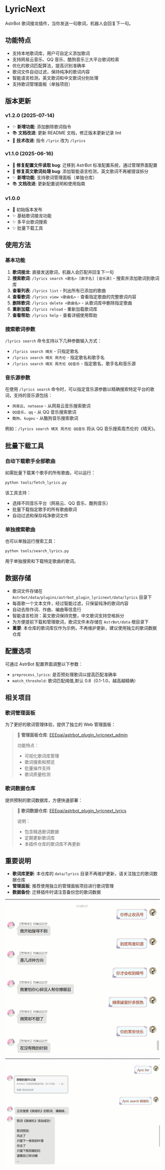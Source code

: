 # LyricNext

AstrBot 歌词接龙插件，当你发送一句歌词，机器人会回复下一句。

## 功能特点

- 支持本地歌词库，用户可自定义添加歌词
- 支持网易云音乐、QQ 音乐、酷狗音乐三大平台歌词检索
- 优化的歌词匹配算法，提高识别准确率
- 歌词文件自动过滤，保持纯净的歌词内容
- 智能语言检测，英文歌词和中文歌词分别处理
- 支持歌词管理面板（单独项目）

## 版本更新

### v1.2.0 (2025-07-14)

- ✨ **新增功能**: 添加删除歌词指令
- 📚 **文档改进**: 更新 README 文档，修正版本更新记录 lint
- 🔧 **技术改进**: 指令 `/lyric` 改为 `/lyrics`

### v1.1.0 (2025-06-16)

- 🐛 **修复配置文件读取 bug**: 迁移到 AstrBot 标准配置系统，通过管理界面配置
- 🐛 **修复英文歌词处理 bug**: 添加智能语言检测，英文歌词不再被错误拆分
- ✨ **新增功能**: 支持歌词管理面板（单独仓库）
- 📚 **文档改进**: 更新配置说明和使用指南

### v1.0.0

- 🎉 初始版本发布
- ✨ 基础歌词接龙功能
- ✨ 多平台歌词搜索
- ✨ 批量下载工具

## 使用方法

### 基本功能

1. **歌词接龙**: 直接发送歌词，机器人会匹配并回复下一句
2. **搜索歌词**: `/lyrics search <歌名> [歌手名] [音乐源]` - 搜索并添加歌词到歌词库
3. **查看列表**: `/lyrics list` - 列出所有已添加的歌曲
4. **查看歌词**: `/lyrics view <歌曲名>` - 查看指定歌曲的完整歌词内容
5. **删除歌词**: `/lyrics delete <歌曲名>` - 从歌词库中删除指定歌曲
6. **重新加载**: `/lyrics reload` - 重新加载歌词库
7. **查看帮助**: `/lyrics help` - 查看详细使用帮助

### 搜索歌词参数

`/lyrics search` 命令支持以下几种参数输入方式：

- `/lyrics search 晴天` - 只指定歌名
- `/lyrics search 晴天 周杰伦` - 指定歌名和歌手名  
- `/lyrics search 晴天 周杰伦 QQ音乐` - 指定歌名、歌手名和音乐源

### 音乐源参数

在使用 `/lyrics search` 命令时，可以指定音乐源参数以精确搜索特定平台的歌词，支持的音乐源包括：

- `网易云`、`netease` - 从网易云音乐搜索歌词
- `QQ音乐`、`qq` - 从 QQ 音乐搜索歌词
- `酷狗`、`kugou` - 从酷狗音乐搜索歌词

例如：`/lyrics search 晴天 周杰伦 QQ音乐` 将从 QQ 音乐搜索周杰伦的《晴天》。

## 批量下载工具

### 自动下载歌手全部歌曲

如需批量下载某个歌手的所有歌曲，可以运行：

```bash
python tools/fetch_lyrics.py
```

该工具支持：

- 选择不同音乐平台（网易云、QQ 音乐、酷狗音乐）
- 批量下载指定歌手的所有歌曲歌词
- 自动过滤和保存纯净歌词文件

### 单独搜索歌曲

也可以单独运行搜索工具：

```bash
python tools/search_lyrics.py
```

用于单独搜索和下载特定歌曲的歌词。

## 数据存储

- 歌词文件存储在 `Astrbot/data/plugins/astrbot_plugin_lyricnext/data/lyrics` 目录下
- 每首歌一个文本文件，经过智能过滤，只保留纯净的歌词内容
- 自动去除作词、作曲、编曲等信息行
- 智能语言检测：英文歌词保持完整，中文歌词支持空格拆分
- 为方便提前下载和管理歌词，歌词文件未存储在 `AstrBot/data` 根目录下
- **重要**: 本仓库的歌词库仅作为示例，不再维护更新，建议使用独立的歌词数据仓库

## 配置选项

可通过 AstrBot 配置界面调整以下参数：

- `preprocess_lyrics`: 是否预处理歌词以提高匹配准确率
- `match_threshold`: 歌词匹配阈值,默认 0.8（0.1-1.0，越高越精确）

## 相关项目

### 歌词管理面板

为了更好的歌词管理体验，提供了独立的 Web 管理面板：

> **📝 管理面板仓库**: [EEEpai/astrbot_plugin_lyricnext_admin](https://github.com/EEEpai/astrbot_plugin_lyricnext_admin)
>
> 功能特点：
>
> - 可视化歌词库管理
> - 歌词搜索和预览
> - 批量操作支持
> - 歌词质量检测

### 歌词数据仓库

提供预制的歌词数据库，方便快速部署：

> **🎵 歌词数据仓库**: [EEEpai/astrbot_plugin_lyricnext_lyrics](https://github.com/EEEpai/astrbot_plugin_lyricnext_lyrics)
>
> 说明：
>
> - 包含精选歌词数据
> - 定期更新歌词库
> - 本插件仓库的歌词库不再更新

## 重要说明

- **歌词库更新**: 本仓库的 `data/lyrics` 目录不再维护更新，请关注独立的歌词数据仓库
- **管理面板**: 推荐使用独立的管理面板项目进行歌词管理
- **数据备份**: 迁移插件时请注意备份您的歌词数据

---

![img.png](.github/img.png)

---

![img.png](.github/img_1.png)
